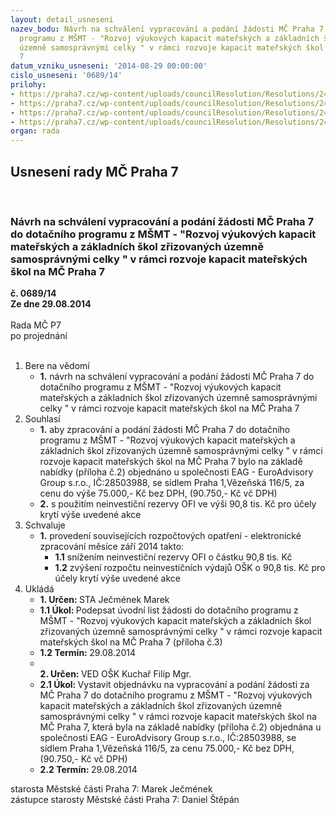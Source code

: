```yaml
---
layout: detail_usneseni
nazev_bodu: Návrh na schválení vypracování a podání žádosti MČ Praha 7 do dotačního
  programu z MŠMT - "Rozvoj výukových kapacit mateřských a základních škol zřizovaných
  územně samosprávnými celky " v rámci rozvoje kapacit mateřských škol na MČ Praha
  7
datum_vzniku_usneseni: '2014-08-29 00:00:00'
cislo_usneseni: '0689/14'
prilohy:
- https://praha7.cz/wp-content/uploads/councilResolution/Resolutions/24692/40-14-n%c3%a1vrh_usnes._%c4%8d.0616_14-r.doc
- https://praha7.cz/wp-content/uploads/councilResolution/Resolutions/24692/40-14-praha_7_-_m%c5%a1_varianta_final.docx
- https://praha7.cz/wp-content/uploads/councilResolution/Resolutions/24692/40-14-p%c5%99._3_%c5%be%c3%a1dost_m%c5%a1_praha_7[1].docx
- https://praha7.cz/wp-content/uploads/councilResolution/Resolutions/24692/40-14-v%c3%bdpis_z_or.pdf
organ: rada
---
```

<div id="ucUsn_pList" class="usn">
	<span><h2>Usnesení rady MČ Praha 7 </h2>
<br></span><div class="standBody">
<span><h3>Návrh na schválení vypracování a podání žádosti MČ Praha 7 do dotačního programu z MŠMT - "Rozvoj výukových kapacit mateřských a základních škol zřizovaných územně samosprávnými celky " v rámci rozvoje kapacit mateřských škol na MČ Praha 7</h3></span><div class="center">
		<strong>č. 0689/14</strong><br>
	</div>
<div class="center">
		<strong>Ze dne 29.08.2014</strong><br><br>
	</div>Rada MČ P7<br> po projednání<br><br><ol>
<li>Bere na vědomí<ul><li>
<strong>1.</strong> návrh na schválení vypracování a podání žádosti MČ Praha 7 do dotačního programu z MŠMT - "Rozvoj výukových kapacit mateřských a základních škol zřizovaných územně samosprávnými celky " v rámci rozvoje kapacit mateřských škol na MČ Praha 7</li></ul>
</li>
<li>Souhlasí<ul>
<li>
<strong>1.</strong> aby zpracování a podání žádosti MČ Praha 7 do dotačního programu z MŠMT - "Rozvoj výukových kapacit mateřských a základních škol zřizovaných územně samosprávnými celky " v rámci rozvoje kapacit mateřských škol na MČ Praha 7 bylo na základě nabídky (příloha č.2) objednáno u společnosti EAG - EuroAdvisory Group s.r.o., IČ:28503988, se sídlem Praha 1,Vězeňská 116/5, za cenu do výše 75.000,- Kč bez DPH, (90.750,- Kč vč DPH)</li>
<li>
<strong>2.</strong> s použitím neinvestiční rezervy OFI ve výši 90,8 tis. Kč pro účely krytí výše uvedené akce</li>
</ul>
</li>
<li>Schvaluje<ul><li>
<strong>1.</strong> provedení souvisejících rozpočtových opatření - elektronické zpracování měsíce září 2014 takto:<ul>
<li>
<strong>1.1</strong> snížením neinvestiční rezervy OFI o částku 90,8 tis. Kč</li>
<li>
<strong>1.2</strong> zvýšení rozpočtu neinvestičních výdajů OŠK o 90,8 tis. Kč pro účely krytí výše uvedené akce</li>
</ul>
</li></ul>
</li>
<li>Ukládá<ul>
<li>
<strong>1. Určen: </strong>STA Ječmének Marek</li>
<li>
<strong>1.1 Úkol: </strong>Podepsat úvodní list žádosti do dotačního programu z MŠMT - "Rozvoj výukových kapacit mateřských a základních škol zřizovaných územně samosprávnými celky " v rámci rozvoje kapacit mateřských škol na MČ Praha 7 (příloha č.3)</li>
<li>
<strong>1.2 Termín: </strong>29.08.2014</li>
<li>
<strong><br>2. Určen: </strong>VED OŠK Kuchař Filip Mgr.</li>
<li>
<strong>2.1 Úkol: </strong>Vystavit objednávku na vypracování a podání žádosti za MČ Praha 7 do dotačního programu z MŠMT - "Rozvoj výukových kapacit mateřských a základních škol zřizovaných územně samosprávnými celky " v rámci rozvoje kapacit mateřských škol na MČ Praha 7, která byla na základě nabídky (příloha č.2) objednána u společnosti EAG - EuroAdvisory Group s.r.o., IČ:28503988, se sídlem Praha 1,Vězeňská 116/5, za cenu 75.000,- Kč bez DPH, (90.750,- Kč vč DPH)</li>
<li>
<strong>2.2 Termín: </strong>29.08.2014</li>
</ul>
</li>
</ol>starosta Městské části Praha 7: Marek Ječmének<br>zástupce starosty Městské části Praha 7: Daniel Štěpán 
</div>
</div>
